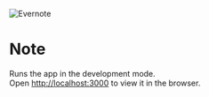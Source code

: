 ![Evernote](https://user-images.githubusercontent.com/86727600/126825597-9284cfa1-c95e-4dd0-b5f7-dcaa8b7345e9.png)
# Note
Runs the app in the development mode.<br>
Open [http://localhost:3000](http://localhost:3000) to view it in the browser.

